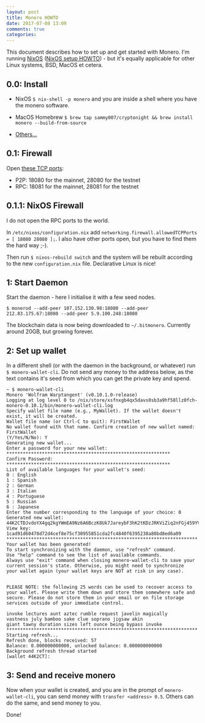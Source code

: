 ```yaml
---
layout: post
title: Monero HOWTO
date: 2017-07-08 13:09
comments: true
categories:
---
```

This document describes how to set up and get started with Monero. I'm running [NixOS](https://nixos.org/) ([NixOS setup HOWTO](/linux/nixos/intel/nuc/server/2017/04/15/Building_a_NixOS_server_from_a_Intel_NUC.html)) - but it's equally applicable for other Linux systems, BSD, MacOS et cetera.

## 0.0: Install

* NixOS
`$ nix-shell -p monero` and you are inside a shell where you have the monero software.

* MacOS Homebrew
`$ brew tap sammy007/cryptonight && brew install monero --build-from-source`

* [Others...](https://github.com/monero-project/monero#installing-monero-from-a-package)

## 0.1: Firewall
Open [these TCP ports](https://monero.stackexchange.com/questions/604/what-ports-does-monero-use-rpc-p2p-etc):
* P2P: 18080 for the mainnet, 28080 for the testnet
* RPC: 18081 for the mainnet, 28081 for the testnet

## 0.1.1: NixOS Firewall

I do not open the RPC ports to the world.

In `/etc/nixos/configuration.nix` add `networking.firewall.allowedTCPPorts = [ 18080 28080 ];`. I also have other ports open, but you have to find them the hard way ;-).

Then run `$ nixos-rebuild switch` and the system will be rebuilt according to the new `configuration.nix` file. Declarative Linux is nice!

## 1: Start Daemon
Start the daemon - here I initialise it with a few seed nodes.

`$ monerod --add-peer 107.152.130.98:18080 --add-peer 212.83.175.67:18080 --add-peer 5.9.100.248:18080 `

The blockchain data is now being downloaded to `~/.bitmonero`. Currently around 20GB, but growing forever.

## 2: Set up wallet
In a different shell (or with the daemon in the background, or whatever) run `$ monero-wallet-cli`. Do not send any money to the address below, as the text contains it's seed from which you can get the private key and spend.

```
~ $ monero-wallet-cli
Monero 'Wolfram Warptangent' (v0.10.1.0-release)
Logging at log level 0 to /nix/store/xsfnxgb4qx5davs0sb3a9hf58llz0fch-monero-0.10.1/bin/monero-wallet-cli.log
Specify wallet file name (e.g., MyWallet). If the wallet doesn't exist, it will be created.
Wallet file name (or Ctrl-C to quit): FirstWallet
No wallet found with that name. Confirm creation of new wallet named: FirstWallet
(Y/Yes/N/No): Y
Generating new wallet...
Enter a password for your new wallet: ************************************************************
Confirm Password: ************************************************************
List of available languages for your wallet's seed:
0 : English
1 : Spanish
2 : German
3 : Italian
4 : Portuguese
5 : Russian
6 : Japanese
Enter the number corresponding to the language of your choice: 0
Generated new wallet: 44K2CTDJvdoYX4gq2kgYWmEA9Nz6A6BczK8Uk7JareybF3hK2tKDzJRKViZiq2nFGj459YVQ1Ehk6dkKrF2QqQmtMq795Va
View key: 1cad91d60478d72d4cef8e75cf30955851cda2fc4840f6395238a80bd8ed6a09
**********************************************************************
Your wallet has been generated!
To start synchronizing with the daemon, use "refresh" command.
Use "help" command to see the list of available commands.
Always use "exit" command when closing monero-wallet-cli to save your
current session's state. Otherwise, you might need to synchronize
your wallet again (your wallet keys are NOT at risk in any case).


PLEASE NOTE: the following 25 words can be used to recover access to your wallet. Please write them down and store them somewhere safe and secure. Please do not store them in your email or on file storage services outside of your immediate control.

invoke lectures aunt aztec rumble request javelin magically
vastness july bamboo sake clue soprano jigsaw akin
giant tawny duration sizes left ounce being bypass invoke
**********************************************************************
Starting refresh...
Refresh done, blocks received: 57
Balance: 0.000000000000, unlocked balance: 0.000000000000
Background refresh thread started
[wallet 44K2CT]:

```

## 3: Send and receive monero
Now when your wallet is created, and you are in the prompt of `monero-wallet-cli`, you can send money with `transfer <address> 0.5`. Others can do the same, and send money to you.

Done!

